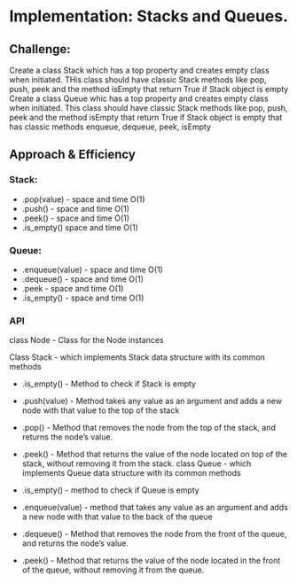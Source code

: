 # Implementation: Stacks and Queues.
## Challenge:

Create a class Stack which has a top property and creates empty class when initiated. THis class should have classic Stack methods like pop, push, peek and the method isEmpty that return True if Stack object is empty Create a class Queue whic has a top property and creates empty class when initiated. This class should have classic Stack methods like pop, push, peek and the method isEmpty that return True if Stack object is empty that has classic methods enqueue, dequeue, peek, isEmpty

## Approach & Efficiency
### Stack:

 * .pop(value) - space and time O(1)
 * .push() - space and time O(1)
 * .peek() - space and time O(1)
 * .is_empty() space and time O(1)
### Queue:

 * .enqueue(value) - space and time O(1)
 * .dequeue() - space and time O(1)
 * .peek - space and time O(1)
 * .is_empty() - space and time O(1)
### API
class Node - Class for the Node instances

Class Stack - which implements Stack data structure with its common methods

 * .is_empty() - Method to check if Stack is empty
 * .push(value) - Method takes any value as an argument and adds a new node with that value to the top of the stack
 * .pop() - Method that removes the node from the top of the stack, and returns the node’s value.
 * .peek() - Method that returns the value of the node located on top of the stack, without removing it from the stack.
class Queue - which implements Queue data structure with its common methods

 * .is_empty() - method to check if Queue is empty
 * .enqueue(value) - method that takes any value as an argument and adds a new node with that value to the back of the queue
 * .dequeue() - Method that removes the node from the front of the queue, and returns the node’s value.
* .peek() - Method that returns the value of the node located in the front of the queue, without removing it from the queue.